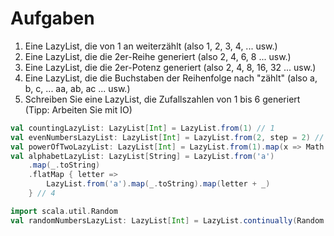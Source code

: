 # Aufgaben
1. Eine LazyList, die von 1 an weiterzählt (also 1, 2, 3, 4, ... usw.)
2. Eine LazyList, die die 2er-Reihe generiert (also 2, 4, 6, 8 ... usw.)
3. Eine LazyList, die die 2er-Potenz generiert (also 2, 4, 8, 16, 32 ... usw.)
4. Eine LazyList, die die Buchstaben der Reihenfolge nach "zählt" (also a, b, c, ... aa, ab, ac ... usw.)
5. Schreiben Sie eine LazyList, die Zufallszahlen von 1 bis 6 generiert (Tipp: Arbeiten Sie mit IO)

```scala
val countingLazyList: LazyList[Int] = LazyList.from(1) // 1
val evenNumbersLazyList: LazyList[Int] = LazyList.from(2, step = 2) // 2
val powerOfTwoLazyList: LazyList[Int] = LazyList.from(1).map(x => Math.pow(2, x).toInt) // 3
val alphabetLazyList: LazyList[String] = LazyList.from('a')
    .map(_.toString)
    .flatMap { letter =>
        LazyList.from('a').map(_.toString).map(letter + _)
    } // 4

import scala.util.Random
val randomNumbersLazyList: LazyList[Int] = LazyList.continually(Random.nextInt(6) + 1) // 5
```